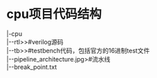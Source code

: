 # cpu项目代码结构
|-cpu  
|--rtl>>#verilog源码  
|--tb>>#testbench代码，包括官方的16进制test文件  
|--pipeline_architecture.jpg>#流水线  
|--break_point.txt  
